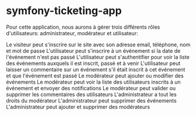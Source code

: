 # symfony-ticketing-app

Pour cette application, nous aurons à gérer trois différents rôles d'utilisateurs: administrateur, modérateur et utilisateur:

Le visiteur peut s'inscrire sur le site avec son adresse email, téléphone, nom et mot de passe
L'utilisateur peut s'inscrire à un événement si la date de l'événement n'est pas passé
L'utilisateur peut s'authentifier pour voir la liste des événements auxquels il est inscrit, passé et à venir
L'utilisateur peut laisser un commentaire sur un événement s'il était inscrit à cet événement et que l'événement est passé
Le modérateur peut ajouter ou modifier des événements
Le modérateur peut voir la liste des utilisateurs inscrits à un événement et envoyer des notifications
Le modérateur peut valider ou supprimer les commentaires des utilisateurs
L'administrateur a tout les droits du modérateur
L'administrateur peut supprimer des événements
L'administrateur peut ajouter et supprimer des modérateurs
